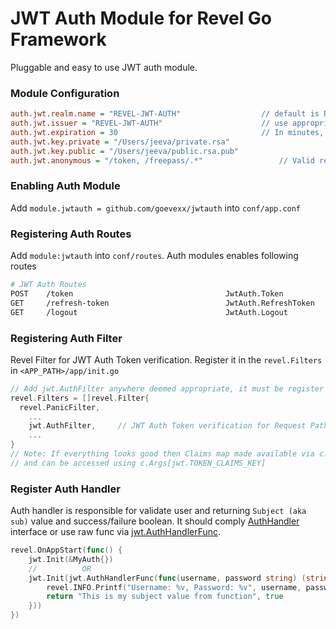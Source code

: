 # JWT Auth Module for Revel Go Framework

Pluggable and easy to use JWT auth module.

### Module Configuration
```ini
auth.jwt.realm.name = "REVEL-JWT-AUTH"                  // default is REVEL-JWT-AUTH
auth.jwt.issuer = "REVEL-JWT-AUTH" 				        // use appropriate values (string, URL), default is REVEL-JWT-AUTH
auth.jwt.expiration = 30						        // In minutes, default is 60 minutes
auth.jwt.key.private = "/Users/jeeva/private.rsa"
auth.jwt.key.public = "/Users/jeeva/public.rsa.pub"
auth.jwt.anonymous = "/token, /freepass/.*"  				// Valid regexp allowed for path
```

### Enabling Auth Module

Add `module.jwtauth = github.com/goevexx/jwtauth` into `conf/app.conf`

### Registering Auth Routes

Add `module:jwtauth` into `conf/routes`. Auth modules enables following routes
```sh
# JWT Auth Routes
POST	/token									JwtAuth.Token
GET		/refresh-token							JwtAuth.RefreshToken
GET		/logout									JwtAuth.Logout
```

### Registering Auth Filter

Revel Filter for JWT Auth Token verification. Register it in the `revel.Filters` in `<APP_PATH>/app/init.go`

```go
// Add jwt.AuthFilter anywhere deemed appropriate, it must be register after revel.PanicFilter
revel.Filters = []revel.Filter{
  revel.PanicFilter,
	...
	jwt.AuthFilter,		// JWT Auth Token verification for Request Paths
	...
}
// Note: If everything looks good then Claims map made available via c.Args
// and can be accessed using c.Args[jwt.TOKEN_CLAIMS_KEY]
```

### Register Auth Handler

Auth handler is responsible for validate user and returning `Subject (aka sub)` value and success/failure boolean. It should comply [AuthHandler](https://github.com/jeevatkm/jwtauth/blob/master/app/jwt/jwt.go#L31) interface or use raw func via [jwt.AuthHandlerFunc](https://github.com/jeevatkm/jwtauth/blob/master/app/jwt/jwt.go#L37).
```go
revel.OnAppStart(func() {
	jwt.Init(&MyAuth{})
	//          OR
	jwt.Init(jwt.AuthHandlerFunc(func(username, password string) (string, bool) {
		revel.INFO.Printf("Username: %v, Password: %v", username, password)
		return "This is my subject value from function", true
	}))
})
```
